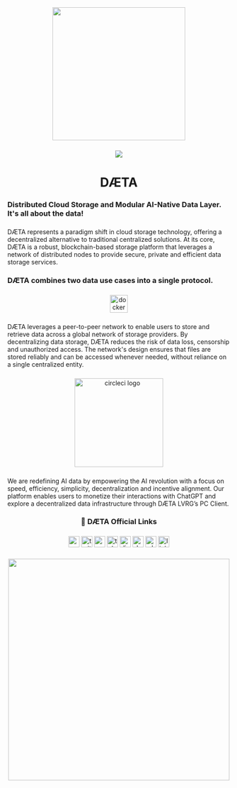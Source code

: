 <div align="center">
  <a href="https://daeta.xyz" target="_blank"><img height="300" src="https://daeta.xyz/github/1500x500.jpeg"/></a>
</div>

###

<div align="center">
  <img src="https://visitor-badge.laobi.icu/badge?page_id=DaetaStorage.DaetaStorage&left_text=D%C3%86TA%20Visitors"  />
</div>

###

<h1 align="center">DÆTA</h1>

###

<h3 align="left">Distributed Cloud Storage and Modular AI-Native Data Layer. It's all about the data!</h3>

###

<p align="left">DÆTA represents a paradigm shift in cloud storage technology, offering a decentralized alternative to traditional centralized solutions. At its core, DÆTA is a robust, blockchain-based storage platform that leverages a network of distributed nodes to provide secure, private and efficient data storage services.</p>

###

<h3 align="left">DÆTA combines two data use cases into a single protocol.</h3>

###

<div align="center">
  <a href="https://daeta.xyz" target="_blank"><img src="https://daeta.xyz/github/daetastorage.png" height="40" alt="docker logo"/></a> 
</div>

###

<p align="left">DÆTA leverages a peer-to-peer network to enable users to store and retrieve data across a global network of storage providers. By decentralizing data storage, DÆTA reduces the risk of data loss, censorship and unauthorized access. The network's design ensures that files are stored reliably and can be accessed whenever needed, without reliance on a single centralized entity.</p>

###

<div align="center">
  <a href="https://daeta.xyz" target="_blank"><img src="https://daeta.xyz/github/LVRGGitt.png" height="200" alt="circleci logo"/></a>
</div>

###

<p align="left">We are redefining AI data by empowering the AI revolution with a focus on speed, efficiency, simplicity, decentralization and incentive alignment. Our platform enables users to monetize their interactions with ChatGPT and explore a decentralized data infrastructure through DÆTA LVRG’s PC Client.</p>

###

<h3 align="center">🔗   DÆTA Official Links</h3>

###

<div align="center">
  <a href="https://daeta.xyz" target="_blank"><img src="https://daeta.xyz/github/websiteF.png" height="25" alt="website logo"/></a>
  <a href="https://x.com/DaetaStorage" target="_blank"><img src="https://daeta.xyz/github/twitterF.png" height="25" alt="twitter logo"/></a>
  <a href="https://daetastorage.medium.com" target="_blank"><img src="https://daeta.xyz/github/mediumF.png" height="25" alt="medium logo"/></a>
  <a href="https://t.me/DaetaStorage" target="_blank"><img src="https://daeta.xyz/github/telegramF.png" height="25" alt="telegram logo"/></a>
  <a href="https://discord.gg/DaetaStorage" target="_blank"><img src="https://daeta.xyz/github/discordF.png" height="25" alt="discord logo"/></a>
  <a href="https://docs.daeta.xyz" target="_blank"><img src="https://daeta.xyz/github/docsF.png" height="25" alt="docs logo"/></a>
  <a href="https://daeta.xyz/DaetaWPv1.0.pdf" target="_blank"><img src="https://daeta.xyz/github/whitepaperF.png" height="25" alt="whitepaper logo"/></a>
  <a href="https://linktr.ee/DaetaStorage" target="_blank"><img src="https://daeta.xyz/github/linktreeF.png" height="25" alt="linktree logo"/></a>
</div>

###

<div align="center">
  <a href="https://daeta.xyz" target="_blank"><img height="500" src="https://daeta.xyz/github/daetafooter.jpeg"/></a>
</div>

###
